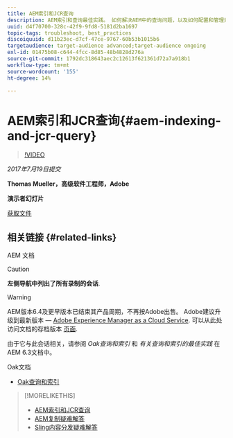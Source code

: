 ```yaml
---
title: AEM索引和JCR查询
description: AEM索引和查询最佳实践。 如何解决AEM中的查询问题，以及如何配置和管理索引。
uuid: d4f70700-328c-42f9-9fd8-5181d2ba1697
topic-tags: troubleshoot, best_practices
discoiquuid: d11b23ec-d7cf-47ce-9767-60b53b1015b6
targetaudience: target-audience advanced;target-audience ongoing
exl-id: 01475b08-c644-4fcc-8d85-48b4828d276a
source-git-commit: 1792dc318643aec2c12613f621361d72a7a918b1
workflow-type: tm+mt
source-wordcount: '155'
ht-degree: 14%

---
```


# AEM索引和JCR查询{#aem-indexing-and-jcr-query}

>[!VIDEO](https://video.tv.adobe.com/v/19133/?quality=9)

*2017年7月19日提交*

**Thomas Mueller，高级软件工程师，Adobe**

**演示者幻灯片**

[获取文件](assets/aem-gems-aem-indexing-and-jcr-query.pdf)

## 相关链接 {#related-links}

AEM 文档

>[!CAUTION]
>
>**左侧导航中列出了所有录制的会话**.

>[!WARNING]
>
>AEM版本6.4及更早版本已结束其产品周期，不再按Adobe出售。  Adobe建议升级到最新版本 —  [Adobe Experience Manager as a Cloud Service](https://experienceleague.adobe.com/docs/experience-manager-cloud-service.html).  可以从此处访问文档的存档版本 [页面](https://experienceleague.adobe.com/docs/experience-manager-release-information/aem-release-updates/previous-updates/aem-previous-versions.html).
>
>由于它与此会话相关，请参阅 *Oak查询和索引* 和 *有关查询和索引的最佳实践* 在AEM 6.3文档中。

Oak文档

* [Oak查询和索引](https://experienceleague.adobe.com/docs/experience-manager-65/deploying/deploying/queries-and-indexing.html)

<!--
[Get back to the Overview](https://helpx.adobe.com/experience-manager/kt/eseminars/gems/aem-index.html)
-->

>[!MORELIKETHIS]
>
>* [AEM索引和JCR查询](aem-indexing-jcr-query.md)
>* [AEM复制疑难解答](aem-troubleshooting-aem-replication.md)
>* [Sling内容分发疑难解答](aem-troubleshooting-sling.md)
<!-- 
>* linking to helpx, removed for now [Adobe Experience Manager: AEM 6.x Maintenance Tasks](https://helpx.adobe.com/experience-manager/kt/eseminars/ccoo-aem-Aug-register.html)
-->
